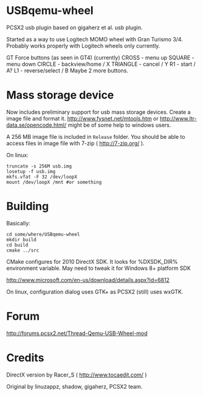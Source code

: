 USBqemu-wheel
=============

PCSX2 usb plugin based on gigaherz et al. usb plugin.

Started as a way to use Logitech MOMO wheel with Gran Turismo 3/4.
Probably works properly with Logitech wheels only currently.

GT Force buttons (as seen in GT4) (currently)
CROSS     - menu up
SQUARE    - menu down
CIRCLE    - backview/home / X
TRIANGLE  - cancel / Y
R1        - start / A?
L1        - reverse/select / B
Maybe 2 more buttons.

Mass storage device
=======

Now includes preliminary support for usb mass storage devices. Create a image file and format it.
http://www.fysnet.net/mtools.htm or http://www.ltr-data.se/opencode.html/ might be of some help to windows users.

A 256 MB image file is included in `Release` folder. 
You should be able to access files in image file with 7-zip ( http://7-zip.org/ ).

On linux:

	truncate -s 256M usb.img
	losetup -f usb.img
	mkfs.vfat -F 32 /dev/loopX
	mount /dev/loopX /mnt #or something

Building
==========

Basically:

	cd some/where/USBqemu-wheel
	mkdir build
	cd build
	cmake ../src
	
CMake configures for 2010 DirectX SDK. It looks for %DXSDK_DIR% environment variable.
May need to tweak it for Windows 8+ platform SDK

http://www.microsoft.com/en-us/download/details.aspx?id=6812

On linux, configuration dialog uses GTK+ as PCSX2 (still) uses wxGTK.

Forum
=========
http://forums.pcsx2.net/Thread-Qemu-USB-Wheel-mod

Credits
=========

DirectX version by Racer_S ( http://www.tocaedit.com/ )

Original by linuzappz, shadow, gigaherz, PCSX2 team.
